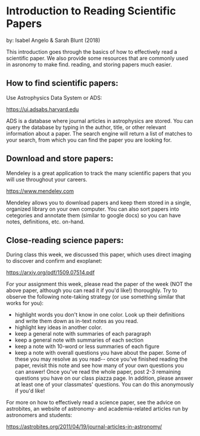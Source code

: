 # Introduction to Reading Scientific Papers #

by: Isabel Angelo & Sarah Blunt (2018)

This introduction goes through the basics of how to effectively read a scientific paper. We also provide some resources that are commonly used in asronomy to make find. reading, and storing papers much easier.

## How to find scientific papers: ##
Use Astrophysics Data System or ADS:

https://ui.adsabs.harvard.edu

ADS is a database where journal articles in astrophysics are stored. You can query the database by typing in the author, title, or other relevant information about a paper. The search engine will return a list of matches to your search, from which you can find the paper you are looking for.

 ## Download and store papers: ##
 Mendeley is a great application to track the many scientific papers that you will use throughout your careers.
 
https://www.mendeley.com

Mendeley allows you to download papers and keep them stored in a single, organized library on your own computer. You can also sort papers into cetegories and annotate them (similar to google docs) so you can have notes, definitions, etc. on-hand.

## Close-reading science papers: ##
 During class this week, we discussed this paper, which uses direct imaging to discover and confirm and exoplanet:
 
https://arxiv.org/pdf/1509.07514.pdf

 For your assignment this week, please read the paper of the week (NOT the above paper, although you can read it if you'd like!) thoroughly. Try to observe the following note-taking strategy (or use something similar that works for you):
- highlight words you don't know in one color. Look up their definitions and write them down as in-text notes as you read.
- highlight key ideas in another color.
- keep a general note with summaries of each paragraph
- keep a general note with summaries of each section
- keep a note with 10-word or less summaries of each figure
- keep a note with overall questions you have about the paper. Some of these you may resolve as you read-- once you've finished reading the paper, revisit this note and see how many of your own questions you can answer!
 Once you've read the whole paper, post 2-3 remaining questions you have on our class piazza page. In addition, please answer at least one of your classmates' questions. You can do this anonymously if you'd like!
 
 For more on how to effectively read a science paper, see the advice on astrobites, an website of astronomy- and academia-related articles run by astronomers and students:
 
 https://astrobites.org/2011/04/19/journal-articles-in-astronomy/
